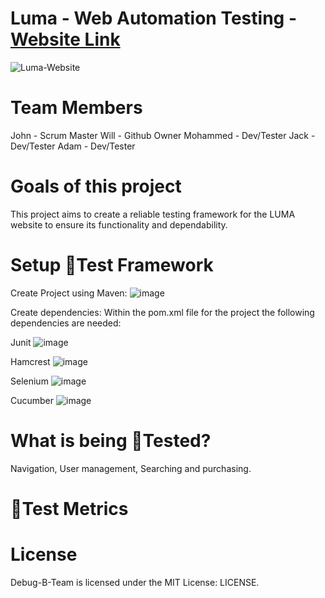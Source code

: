 # Luma - Web Automation Testing  - [Website Link](https://magento.softwaretestingboard.com/) 

![Luma-Website](https://github.com/W-Gerry/SpartaWebTestingProject/assets/147779056/53a9dfb0-b29a-4fc2-9713-e1b44b460d8e)

# Team Members

John - Scrum Master
Will - Github Owner
Mohammed - Dev/Tester 
Jack - Dev/Tester
Adam - Dev/Tester

# Goals of this project

This project aims to create a reliable testing framework for the LUMA website to ensure its functionality and dependability.

# Setup 🧪Test Framework

Create Project using Maven:
![image](https://github.com/W-Gerry/SpartaWebTestingProject/assets/147779056/6712df82-59fd-4d85-b65f-cac1ab4c80f0)

Create dependencies:
Within  the pom.xml file for the project the following dependencies are needed:

Junit
![image](https://github.com/W-Gerry/SpartaWebTestingProject/assets/147779056/ed192614-0eb4-4db0-ba38-aac948539abf)


Hamcrest
![image](https://github.com/W-Gerry/SpartaWebTestingProject/assets/147779056/3f82f677-6395-44e5-accf-3ed3ac405fec)

Selenium
![image](https://github.com/W-Gerry/SpartaWebTestingProject/assets/147779056/4eb95b47-ba87-4f06-ad85-34c1291e0e33)


Cucumber
![image](https://github.com/W-Gerry/SpartaWebTestingProject/assets/147779056/33de5459-0b51-4a3c-b5c1-c7f1a4c905da)


# What is being 🧪Tested?

Navigation, User management, Searching and purchasing. 

# 🧪Test Metrics


# License
Debug-B-Team is licensed under the MIT License: LICENSE.
